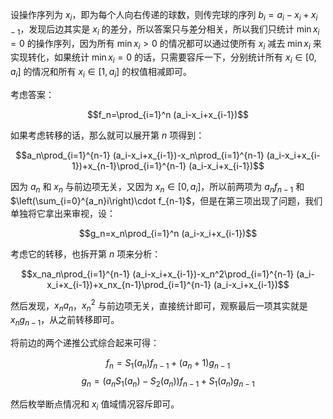 设操作序列为 $x_i$，即为每个人向右传递的球数，则传完球的序列 $b_i=a_i-x_i+x_{i-1}$，发现后边其实是 $x_i$ 的差分，所以答案只与差分相关，所以我们只统计 $\min x_i=0$ 的操作序列，因为所有 $\min x_i>0$ 的情况都可以通过使所有 $x_i$ 减去 $\min x_i$ 来实现转化，如果统计 $\min x_i=0$ 的话，只需要容斥一下，分别统计所有 $x_i\in[0,a_i]$ 的情况和所有 $x_i\in[1,a_i]$ 的权值相减即可。

考虑答案：

$$f_n=\prod_{i=1}^n (a_i-x_i+x_{i-1})$$

如果考虑转移的话，那么就可以展开第 $n$ 项得到：

$$a_n\prod_{i=1}^{n-1} (a_i-x_i+x_{i-1})-x_n\prod_{i=1}^{n-1} (a_i-x_i+x_{i-1})+x_{n-1}\prod_{i=1}^{n-1} (a_i-x_i+x_{i-1})$$

因为 $a_n$ 和 $x_n$ 与前边项无关，又因为 $x_n\in [0,a_i]$，所以前两项为 $a_nf_{n-1}$ 和 $\left(\sum_{i=0}^{a_n}i\right)\cdot f_{n-1}$，但是在第三项出现了问题，我们单独将它拿出来审视，设：

$$g_n=x_n\prod_{i=1}^n (a_i-x_i+x_{i-1})$$

考虑它的转移，也拆开第 $n$ 项来分析：

$$x_na_n\prod_{i=1}^{n-1} (a_i-x_i+x_{i-1})-x_n^2\prod_{i=1}^{n-1} (a_i-x_i+x_{i-1})+x_nx_{n-1}\prod_{i=1}^{n-1} (a_i-x_i+x_{i-1})$$

然后发现，$x_na_n$，$x_n^2$ 与前边项无关，直接统计即可，观察最后一项其实就是 $x_ng_{n-1}$，从之前转移即可。

将前边的两个递推公式综合起来可得：

$$f_n=S_1(a_n)f_{n-1}+(a_n+1)g_{n-1}$$
$$g_n=(a_nS_1(a_n)-S_2(a_n))f_{n-1}+S_1(a_n)g_{n-1}$$

然后枚举断点情况和 $x_i$ 值域情况容斥即可。
